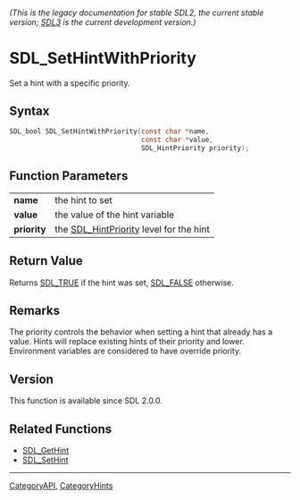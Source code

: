 ###### (This is the legacy documentation for stable SDL2, the current stable version; [SDL3](https://wiki.libsdl.org/SDL3/) is the current development version.)
# SDL_SetHintWithPriority

Set a hint with a specific priority.

## Syntax

```c
SDL_bool SDL_SetHintWithPriority(const char *name,
                                 const char *value,
                                 SDL_HintPriority priority);

```

## Function Parameters

|                  |                                                             |
| ---------------- | ----------------------------------------------------------- |
| **name**         | the hint to set                                             |
| **value**        | the value of the hint variable                              |
| **priority**     | the [SDL_HintPriority](SDL_HintPriority.md) level for the hint |

## Return Value

Returns [SDL_TRUE](SDL_TRUE.md) if the hint was set, [SDL_FALSE](SDL_FALSE.md)
otherwise.

## Remarks

The priority controls the behavior when setting a hint that already has a
value. Hints will replace existing hints of their priority and lower.
Environment variables are considered to have override priority.

## Version

This function is available since SDL 2.0.0.

## Related Functions

* [SDL_GetHint](SDL_GetHint.md)
* [SDL_SetHint](SDL_SetHint.md)

----
[CategoryAPI](CategoryAPI.md), [CategoryHints](CategoryHints.md)
